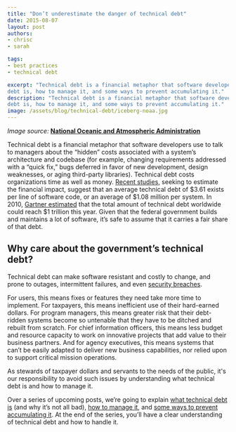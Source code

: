 ```yaml
---
title: "Don’t underestimate the danger of technical debt"
date: 2015-08-07
layout: post
authors:
- chrisc
- sarah

tags:
- best practices
- technical debt

excerpt: "Technical debt is a financial metaphor that software developers use to talk to managers about the “hidden” costs associated with a system’s architecture and codebase. Over a series of upcoming posts, we’re going to explain what technical
debt is, how to manage it, and some ways to prevent accumulating it."
description: "Technical debt is a financial metaphor that software developers use to talk to managers about the “hidden” costs associated with a system’s architecture and codebase. Over a series of upcoming posts, we’re going to explain what technical
debt is, how to manage it, and some ways to prevent accumulating it."
image: /assets/blog/technical-debt/iceberg-noaa.jpg
---
```


*Image source:* [**National Oceanic and Atmospheric
Administration**](https://www.flickr.com/photos/usoceangov/8290528771/)

Technical debt is a financial metaphor that software developers use to
talk to managers about the “hidden” costs associated with a system’s
architecture and codebase (for example, changing requirements addressed
with a “quick fix,” bugs deferred in favor of new development, design
weaknesses, or aging third-party libraries). Technical debt costs
organizations time as well as money. [Recent
studies](http://www.castsoftware.com/research-labs/technical-debt-estimation),
seeking to estimate the financial impact, suggest that an average
technical debt of $3.61 exists per line of software code, or an average
of $1.08 million per system. In 2010, [Gartner
estimated](http://www.gartner.com/newsroom/id/1439513) that the total
amount of technical debt worldwide could reach $1 trillion this year.
Given that the federal government builds and maintains a lot of
software, it’s safe to assume that it carries a fair share of that debt.

## Why care about the government’s technical debt?

Technical debt can make software resistant and costly to change, and
prone to outages, intermittent failures, and even [security
breaches](http://www.techrepublic.com/blog/it-security/be-careful-not-to-incur-security-debt/).

For users, this means fixes or features they need take more time to
implement. For taxpayers, this means inefficient use of their
hard-earned dollars. For program managers, this means greater risk that
their debt-ridden systems become so untenable that they have to be
ditched and rebuilt from scratch. For chief information officers, this
means less budget and resource capacity to work on innovative projects
that add value to their business partners. And for agency executives,
this means systems that can’t be easily adapted to deliver new business
capabilities, nor relied upon to support critical mission operations.

As stewards of taxpayer dollars and servants to the needs of the public,
it's our responsibility to avoid such issues by understanding what
technical debt is and how to manage it.

Over a series of upcoming posts, we’re going to explain [what technical
debt is](https://18f.gsa.gov/2015/09/04/what-is-technical-debt/) (and why it’s not all bad), [how to manage it](https://18f.gsa.gov/2015/10/05/managing-technical-debt/), and [some ways to
prevent accumulating it](https://18f.gsa.gov/2015/10/22/preventing-technical-debt/). At the end of the series, you’ll have a clear
understanding of technical debt and how to handle it.

